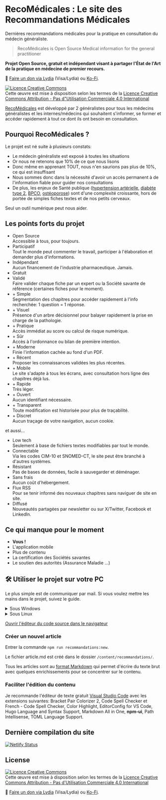 # RecoMédicales : Le site des Recommandations Médicales

Dernières recommandations médicales pour la pratique en consultation du médecin généraliste.

> RecoMédicales is Open Source Medical information for the general practitioner

**Projet Open Source, gratuit et indépendant visant à partager l'État de l'Art de la pratique en médecine de premier recours.**

🙏 <a href="https://lydia-app.com/pots?id=34400-recomedicales" target="_blank" rel="external nofollow noopener">Faire un don via Lydia</a> (Visa/Lydia) ou <a href="https://ko-fi.com/djibe" target="_blank" rel="external nofollow noopener">Ko-Fi</a>.

<a rel="license" href="http://creativecommons.org/licenses/by-nc/4.0/"><img alt="Licence Creative Commons" style="border-width:0" src="https://i.creativecommons.org/l/by-nc/4.0/88x31.png"></a><br>Cette œuvre est mise à disposition selon les termes de la <a rel="license" href="http://creativecommons.org/licenses/by-nc/4.0/">Licence Creative Commons Attribution - Pas d"Utilisation Commerciale 4.0 International</a>

[RecoMédicales](https://recomedicales.fr) est développé par 2 généralistes pour tous les médecins généralistes et les internes/médecins qui souhaitent s'informer, se former et accéder rapidement à tout ce dont ils ont besoin en consultation.

## Pourquoi RecoMédicales ?

Le projet est né suite à plusieurs constats:

- Le médecin généraliste est exposé à toutes les situations
- Or nous ne retenons que 10% de ce que nous lisons
- Donc même en apprenant TOUT, nous n'en saurions pas plus de 10%, ce qui est insuffisant
- Nous sommes donc dans la nécessité d'avoir un accès permanent à de l'information fiable pour guider nos consultations
- De plus, les enjeux de Santé publique ([hypertension artérielle](https://recomedicales.fr/recommandations/hypertension-arterielle/), [diabète type 2](https://recomedicales.fr/recommandations/diabete-type-2/), [BPCO](https://recomedicales.fr/recommandations/bronchopneumopathie-chronique-obstructive/), [ostéoporose](https://recomedicales.fr/recommandations/osteoporose/)) sont d'une complexité croissante, hors de portée de simples fiches textes et de nos petits cerveaux.

Seul un outil numérique peut nous aider.

## Les points forts du projet

- Open Source  
  Accessible à tous, pour toujours.
- Participatif  
  Tout le monde peut commenter le travail, participer à l'élaboration et demander plus d'informations.
- Indépendant  
  Aucun financement de l'industrie pharmaceutique. Jamais.
- Gratuit
- Validé  
  Faire valider chaque fiche par un expert ou la Société savante de référence (certaines fiches pour le moment).
- \+ Simple  
  Segmentation des chapitres pour accéder rapidement à l'info recherchée: 1 question = 1 réponse.
- \+ Visuel  
  Présence d'un arbre décisionnel pour balayer rapidement la prise en charge de la pathologie.
- \+ Pratique  
  Accès immédiat au score ou calcul de risque numérique.
- \+ Sûr  
  Accès à l'ordonnance ou bilan de première intention.
- \+ Moderne  
  Finie l'information cachée au fond d'un PDF.
- \+ Récent  
  Proposer les connaissances validées les plus récentes.
- \+ Mobile  
  Le site s'adapte à tous les écrans, avec consultation hors ligne des chapitres déjà lus.
- \+ Rapide  
  Très léger.
- \+ Ouvert  
  Aucun identifiant nécessaire.
- \+ Transparent  
  Toute modification est historisée pour plus de traçabilité.
- \+ Discret  
  Aucun traçage de votre navigation, aucun cookie.

et aussi...

- Low tech  
  Seulement à base de fichiers textes modifiables par tout le monde.
- Connectable  
  Via les codes CIM-10 et SNOMED-CT, le site peut être branché à d'autres systèmes.
- Résistant  
  Pas de bases de données, facile à sauvegarder et déménager.
- Sans frais  
  Aucun coût d'hébergement.
- Flux RSS  
  Pour se tenir informé des nouveaux chapitres sans naviguer de site en site.
- Diffusé  
  Nouveautés partagées par newsletter ou sur X/Twitter, Facebook et LinkedIn.

## Ce qui manque pour le moment

- **Vous !**
- L'application mobile
- Plus de contenu
- La certification des Sociétés savantes
- Le soutien des autorités (Assurance Maladie ...)

## 🛠️ Utiliser le projet sur votre PC

Le plus simple est de communiquer par mail. Si vous voulez mettre les mains dans le projet, suivez le guide.

<details>
  <summary>Sous Windows</summary>

  1. Sur le PC, aller dans le dossier (au choix) où placer le projet et lancer Powershell ou le Terminal de Windows en mode administrateur (clic droit dans le dossier sous Windows 11)
  2. Entrer les commandes suivantes:
  3. `winget install --id=Git.Git -e && winget install --id=CoreyButler.NVMforWindows -e`
  4. Fermer la commande et la relancer
  5. `git clone https://github.com/djibe/recommandations-medicales.git`
  6. puis placer la *Commande* dans le dossier `/recommandations-medicales`
  7. puis `nvm install 14` et `nvm use 14`
  8. puis `npm install`
  9. puis `npm run start:dev`, le site est accessible sur `http://localhost:1313/`

</details>

<details>
  <summary>Sous Linux</summary>

  Désinstaller Hugo si déjà installé et entrer les commandes dans l'ordre:

  1. `sudo apt install wget curl nodejs npm git-all golang-go -y`
  2. `wget -qO- https://raw.githubusercontent.com/nvm-sh/nvm/v0.39.7/install.sh | bash`
  3. Fermer le terminal
  4. Ouvrir le terminal et entrer: `nvm install 14`
  5. Positionner le terminal sur le dossier souhaité
  6. `git clone https://github.com/djibe/recommandations-medicales.git`
  7. `cd recommandations-medicales`
  8. puis `npm install`
  9. puis `npm run start:dev`, le site est accessible sur `http://localhost:1313/`

</details>

[Ouvrir l'éditeur du code source dans le navigateur](https://vscode.dev/github/djibe/recommandations-medicales)

### Créer un nouvel article

Entrer la commande `npm run recommandations:new`.

Le fichier article.md est créé dans le dossier `/content/recommandations/`.

Tous les articles sont au [format Markdown](https://github.com/lifeparticle/Markdown-Cheatsheet) qui permet d'écrire du texte brut avec quelques enrichissements pour se concentrer sur le contenu.

### Faciliter l'édition du contenu

Je recommande l'éditeur de texte gratuit [Visual Studio Code](https://code.visualstudio.com/download) avec les extensions suivantes: Bracket Pair Colorizer 2, Code Spell Checker et French - Code Spell Checker, Color Highlight, EditorConfig for VS Code, Hugo Language and Syntax Support, Markdown All in One, **npm-ui**, Path Intellisense, TOML Language Support.

## Dernière compilation du site

[![Netlify Status](https://api.netlify.com/api/v1/badges/327af24a-1868-47c1-959c-7c0afe3b1891/deploy-status)](https://app.netlify.com/sites/recommandations-medicales/deploys)

## License

<a rel="license" href="http://creativecommons.org/licenses/by-nc/4.0/"><img alt="Licence Creative Commons" style="border-width:0" src="https://i.creativecommons.org/l/by-nc/4.0/88x31.png"></a><br>Cette œuvre est mise à disposition selon les termes de la <a rel="license" href="http://creativecommons.org/licenses/by-nc/4.0/">Licence Creative Commons Attribution - Pas d'Utilisation Commerciale 4.0 International</a>

🙏 <a href="https://lydia-app.com/pots?id=34400-recomedicales" target="_blank" rel="external nofollow noopener">Faire un don via Lydia</a> (Visa/Lydia) ou <a href="https://ko-fi.com/djibe" target="_blank" rel="external nofollow noopener">Ko-Fi</a>.
